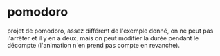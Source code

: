 # pomodoro

projet de pomodoro, assez différent de l'exemple donné, on ne peut pas l'arrêter et il y en a deux, mais on peut modifier la durée pendant le décompte (l'animation n'en prend pas compte en revanche).
